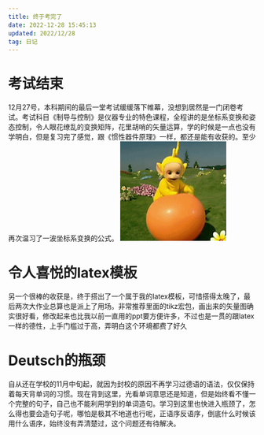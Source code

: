 ```yaml
---
title: 终于考完了
date: 2022-12-28 15:45:13
updated: 2022/12/28
tag: 日记
---
```

# 考试结束
12月27号，本科期间的最后一堂考试缓缓落下帷幕，没想到居然是一门闭卷考试。考试科目《制导与控制》是仪器专业的特色课程，全程讲的是坐标系变换和姿态控制，令人眼花缭乱的变换矩阵，花里胡哨的矢量运算，学的时候是一点也没有学明白，但是复习完了感觉，跟《惯性器件原理》一样，都还是能有收获的。至少再次温习了一波坐标系变换的公式。
![动态图](/img/天线宝宝，气球.gif)
# 令人喜悦的latex模板
另一个很棒的收获是，终于搭出了一个属于我的latex模板，可惜搭得太晚了，最后两次大作业总算也是派上了用场。非常推荐里面的tikz宏包，画出来的矢量图确实很好看，修改起来也比我以前一直用的ppt要方便许多，不过也是一贯的跟latex一样的德性，上手门槛过于高，弄明白这个环境都费了好久
# Deutsch的瓶颈
自从还在学校的11月中旬起，就因为封校的原因不再学习过德语的语法，仅仅保持着每天背单词的习惯。现在背到这里，光看单词意思还是知道，但是始终看不懂一个完整的句子，自己也不能利用学到的单词造句。学习到这里也快进入瓶颈了，怎么得也要会造句子呢，哪怕是极其不地道也行呢，正语序反语序，倒底什么时候该用什么语序，始终没有弄清楚过，这个问题还有待解决。
